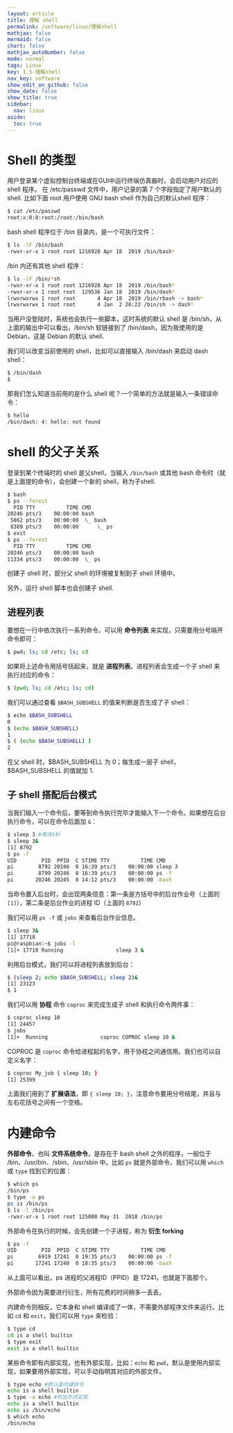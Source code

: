 ```yaml
---
layout: article
title: 理解 shell
permalink: /software/linux/理解shell
mathjax: false
mermaid: false
chart: false
mathjax_autoNumber: false
mode: normal
tags: Linux
key: 1.5-理解shell
nav_key: software
show_edit_on_github: false
show_date: false
show_title: true
sidebar:
  nav: linux
aside:
  toc: true
---
```


<!--more-->
<!-- more -->

# Shell 的类型

用户登录某个虚拟控制台终端或在GUI中运行终端仿真器时，会启动用户对应的 shell 程序。 在 /etc/passwd 文件中，用户记录的第 7 个字段指定了用户默认的 shell. 比如下面 root 用户使用 GNU bash shell 作为自己的默认shell 程序：

```bash
$ cat /etc/passwd
root:x:0:0:root:/root:/bin/bash
```

bash shell 程序位于 /bin 目录内，是一个可执行文件：

```bash
$ ls -lF /bin/bash
-rwxr-xr-x 1 root root 1216928 Apr 18  2019 /bin/bash*
```

/bin 内还有其他 shell 程序：

```bash
$ ls -lF /bin/*sh
-rwxr-xr-x 1 root root 1216928 Apr 18  2019 /bin/bash*
-rwxr-xr-x 1 root root  129536 Jan 18  2019 /bin/dash*
lrwxrwxrwx 1 root root       4 Apr 18  2019 /bin/rbash -> bash*
lrwxrwxrwx 1 root root       4 Jan  2 20:22 /bin/sh -> dash*
```

当用户没登陆时，系统也会执行一些脚本，这时系统的默认 shell 是 /bin/sh，从上面的输出中可以看出，/bin/sh 软链接到了 /bin/dash，因为我使用的是 Debian，这是 Debian 的默认 shell.

我们可以改变当前使用的 shell，比如可以直接输入 /bin/dash 来启动 dash shell：

```bash
$ /bin/dash
$
```

那我们怎么知道当前用的是什么 shell 呢？一个简单的方法就是输入一条错误命令：

```bash
$ hello
/bin/dash: 4: hello: not found
```

# shell 的父子关系

登录到某个终端时的 shell 是父shell，当输入 `/bin/bash` 或其他 bash 命令时（就是上面提的命令），会创建一个新的 shell，称为子shell. 

```bash
$ bash
$ ps --forest
  PID TTY          TIME CMD
20246 pts/3    00:00:00 bash
 5862 pts/3    00:00:00  \_ bash
 8389 pts/3    00:00:00      \_ ps
$ exit
$ ps --forest
  PID TTY          TIME CMD
20246 pts/3    00:00:00 bash
11334 pts/3    00:00:00  \_ ps
```

创建子 shell 时，部分父 shell 的环境被复制到子 shell 环境中。

另外，运行 shell 脚本也会创建子 shell.

## 进程列表

要想在一行中依次执行一系列命令，可以用 **命令列表** 来实现，只需要用分号隔开命令即可：

```bash
$ pwd; ls; cd /etc; ls; cd
```

如果将上述命令用括号括起来，就是 **进程列表**。进程列表会生成一个子 shell 来执行对应的命令：

```bash
$ (pwd; ls; cd /etc; ls; cd)
```

我们可以通过查看 `$BASH_SUBSHELL` 的值来判断是否生成了子 shell：

```bash
$ echo $BASH_SUBSHELL
0
$ (echo $BASH_SUBSHELL)
1
$ ( (echo $BASH_SUBSHELL) )
2
```

在父 shell 时，\$BASH_SUBSHELL 为 0；每生成一层子 shell，\$BASH_SUBSHELL 的值就加 1.

## 子 shell 搭配后台模式

当我们输入一个命令后，要等到命令执行完毕才能输入下一个命令。如果想在后台执行命令，可以在命令后面加 `&`：

```bash
$ sleep 3 #等待3秒 
$ sleep 3&
[1] 8792
$ ps -f
UID        PID  PPID  C STIME TTY          TIME CMD
pi        8792 20246  0 16:39 pts/3    00:00:00 sleep 3
pi        8799 20246  0 16:39 pts/3    00:00:00 ps -f
pi       20246 20245  0 14:12 pts/3    00:00:00 -bash
```

当命令置入后台时，会出现两条信息：第一条是方括号中的后台作业号（上面的 `[1]`），第二条是后台作业的进程 ID（上面的 `8792`）

我们可以用 `ps -f` 或 `jobs` 来查看后台作业信息。

```bash
$ sleep 3&
[1] 17718
pi@raspbian:~$ jobs -l
[1]+ 17718 Running                 sleep 3 &
```

利用后台模式，我们可以将进程列表放到后台：

```bash
$ (sleep 2; echo $BASH_SUBSHELL; sleep 2)&
[1] 23123
$ 1
```

我们可以用 **协程** 命令 `coproc` 来完成生成子 shell 和执行命令两件事：

```bash
$ coproc sleep 10
[1] 24457
$ jobs
[1]+  Running                 coproc COPROC sleep 10 &
```

COPROC 是 `coproc` 命令给进程起的名字，用于协程之间通信用。我们也可以自定义名字：

```bash
$ coproc My_job { sleep 10; }
[1] 25399
```

上面我们用到了 **扩展语法**，即 `{ sleep 10; }`，注意命令要用分号结尾，并且与左右花括号之间有一个空格。

# 内建命令

**外部命令**，也叫 **文件系统命令**，是存在于 bash shell 之外的程序，一般位于 /bin、/usr/bin、/sbin、/usr/sbin 中。比如 `ps` 就是外部命令，我们可以用 `which` 或 `type` 找到它的位置：

```bash
$ which ps
/bin/ps
$ type -a ps
ps is /bin/ps
$ ls -l /bin/ps
-rwxr-xr-x 1 root root 125088 May 31  2018 /bin/ps
```

外部命令在执行的时候，会先创建一个子进程，称为 **衍生 forking**

```bash
$ ps -f
UID        PID  PPID  C STIME TTY          TIME CMD
pi        6919 17241  0 19:35 pts/3    00:00:00 ps -f
pi       17241 17240  0 18:35 pts/3    00:00:00 -bash
```

从上面可以看出，ps 进程的父进程ID（PPID）是 17241，也就是下面那个。

外部命令因为需要进行衍生，所有花费的时间稍多一丢丢。

内建命令则相反，它本身和 shell 编译成了一体，不需要外部程序文件来运行。比如 `cd` 和 `exit`，我们可以用 `type` 来检验：

```bash
$ type cd
cd is a shell builtin
$ type exit
exit is a shell builtin
```

某些命令即有内部实现，也有外部实现，比如：`echo` 和 `pwd`，默认是使用内部实现，如果要用外部实现，可以手动指明其对应的外部文件。

```bash
$ type echo #默认是内建命令
echo is a shell builtin
$ type -a echo #列出不同实现
echo is a shell builtin
echo is /bin/echo
$ which echo
/bin/echo
```